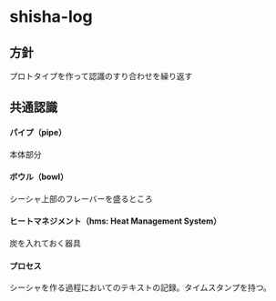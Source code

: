 # shisha-log
## 方針
プロトタイプを作って認識のすり合わせを繰り返す

## 共通認識
#### パイプ（pipe）
本体部分
#### ボウル（bowl）
シーシャ上部のフレーバーを盛るところ
#### ヒートマネジメント（hms: Heat Management System）
炭を入れておく器具
#### プロセス
シーシャを作る過程においてのテキストの記録。タイムスタンプを持つ。
